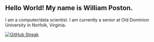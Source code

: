 <h2>Hello World! My name is William Poston.</h2>

I am a computer/data scientist. I am currently a senior at Old Dominion University in Norfolk, Virginia.

[![GitHub Streak](https://streak-stats.demolab.com?user=willpatpost&theme=codestackr&hide_border=true&date_format=j%20M%5B%20Y%5D)](https://git.io/streak-stats)

